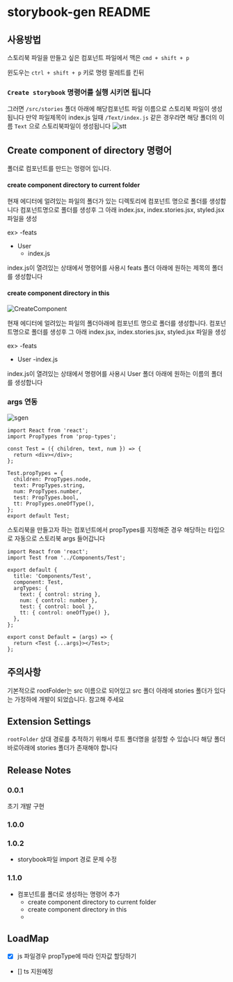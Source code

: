 # storybook-gen README

## 사용방법

스토리북 파일을 만들고 싶은 컴포넌트 파일에서
맥은 `cmd + shift + p`

윈도우는 `ctrl + shift + p` 키로 명령 팔레트를 킨뒤

### `Create storybook` 명령어를 실행 시키면 됩니다

그러면 `/src/stories` 폴더 아래에 해당컴포넌트 파일 이름으로 스토리북 파일이 생성됩니다
만약 파일제목이 index.js 일때 `/Text/index.js` 같은 경우라면
해당 폴더의 이름 `Text` 으로 스토리북파일이 생성됩니다
![stt](https://user-images.githubusercontent.com/10705018/171661796-c6cca8f1-03a3-4600-993d-c74aa9bfc1b4.gif)

## Create component of directory 명령어

폴더로 컴포넌트를 만드는 멍령어 입니다.

#### create component directory to current folder

현재 에디터에 얼려있는 파일의 폴더가 있는 디렉토리에 컴포넌트 명으로 폴더를 생성합니다
컴포넌트명으로 폴더를 생성후 그 아래 index.jsx, index.stories.jsx, styled.jsx 파일을 생성

ex>
-feats
  - User
    - index.js

index.js이 열려있는 상태에서 명령어를 사용시 feats 폴더 아래에 원하는 제목의 폴더를 생성합니다

#### create component directory in this
![CreateComponent](https://user-images.githubusercontent.com/10705018/172584718-56a618bc-f4c9-46ef-a149-d94fb09b1950.gif)

현재 에디터에 얼려있는 파일의 폴더아래에 컴포넌트 명으로 폴더를 생성합니다.
컴포넌트명으로 폴더를 생성후 그 아래 index.jsx, index.stories.jsx, styled.jsx 파일을 생성

ex>
-feats
  - User
    -index.js

index.js이 열려있는 상태에서 명령어를 사용시 User 폴더 아래에 원하는 이름의 폴더를 생성합니다

### args 연동

![sgen](https://user-images.githubusercontent.com/10705018/171869689-93f57901-a836-4957-97f5-3bb733d2baca.gif)

```
import React from 'react';
import PropTypes from 'prop-types';

const Test = ({ children, text, num }) => {
  return <div></div>;
};

Test.propTypes = {
  children: PropTypes.node,
  text: PropTypes.string,
  num: PropTypes.number,
  test: PropTypes.bool,
  tt: PropTypes.oneOfType(),
};
export default Test;
```

스토리북을 만들고자 하는 컴포넌트에서 propTypes를 지정해준 경우 해당하는 타입으로
자동으로 스토리북 args 들어갑니다

```
import React from 'react';
import Test from '../Components/Test';

export default {
  title: 'Components/Test',
  component: Test,
  argTypes: {
    text: { control: string },
    num: { control: number },
    test: { control: bool },
    tt: { control: oneOfType() },
  },
};

export const Default = (args) => {
  return <Test {...args}></Test>;
};
```

## 주의사항

기본적으로 rootFolder는 src 이름으로 되어있고
src 폴더 아래에 stories 폴더가 있다는 가정하에 개발이 되었습니다.
참고해 주세요

## Extension Settings

`rootFolder` 상대 경로를 추적하기 위해서 루트 폴더명을 설정할 수 있습니다
해당 폴더 바로아래에 stories 폴더가 존재해야 합니다

## Release Notes

### 0.0.1

초기 개발 구현

### 1.0.0

### 1.0.2

- storybook파일 import 경로 문제 수정

### 1.1.0
- 컴포넌트를 폴더로 생성하는 명령어 추가
  - create component directory to current folder
  - create component directory in this
  - 
## LoadMap

- [x] js 파일경우 propType에 따라 인자값 할당하기
- [] ts 지원예정
